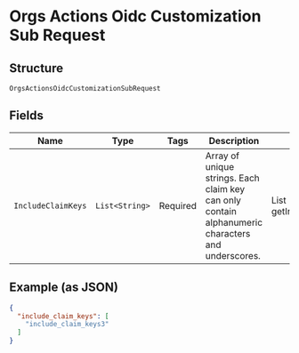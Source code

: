
# Orgs Actions Oidc Customization Sub Request

## Structure

`OrgsActionsOidcCustomizationSubRequest`

## Fields

| Name | Type | Tags | Description | Getter | Setter |
|  --- | --- | --- | --- | --- | --- |
| `IncludeClaimKeys` | `List<String>` | Required | Array of unique strings. Each claim key can only contain alphanumeric characters and underscores. | List<String> getIncludeClaimKeys() | setIncludeClaimKeys(List<String> includeClaimKeys) |

## Example (as JSON)

```json
{
  "include_claim_keys": [
    "include_claim_keys3"
  ]
}
```

